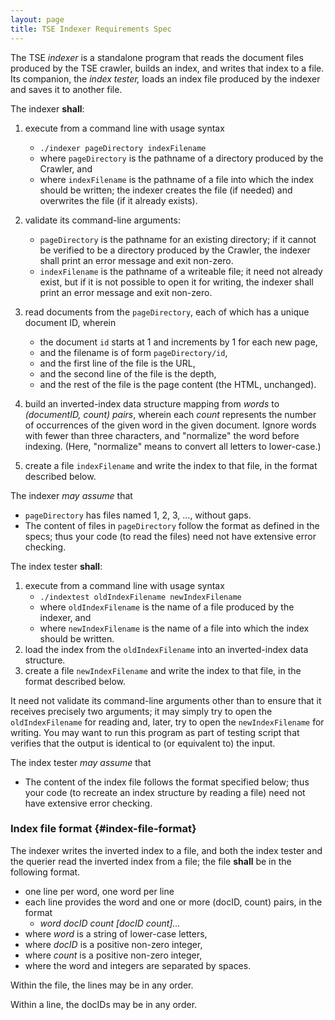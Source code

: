 ```yaml
---
layout: page
title: TSE Indexer Requirements Spec
---
```


The TSE *indexer* is a standalone program that reads the document files produced by the TSE crawler, builds an index, and writes that index to a file.
Its companion, the *index tester,* loads an index file produced by the indexer and saves it to another file.

The indexer **shall**:

1. execute from a command line with usage syntax
   * `./indexer pageDirectory indexFilename`
   * where `pageDirectory` is the pathname of a directory produced by the Crawler, and
   * where `indexFilename` is the pathname of a file into which the index should be written; the indexer creates the file (if needed) and overwrites the file (if it already exists).

2. validate its command-line arguments:
	* `pageDirectory` is the pathname for an existing directory; if it cannot be verified to be a directory produced by the Crawler, the indexer shall print an error message and exit non-zero. 
	* `indexFilename` is the pathname of a writeable file; it need not already exist, but if it is not possible to open it for writing, the indexer shall print an error message and exit non-zero.

2. read documents from the `pageDirectory`, each of which has a unique document ID, wherein
   * the document `id` starts at 1 and increments by 1 for each new page,
   * and the filename is of form `pageDirectory/id`,
   * and the first line of the file is the URL,
   * and the second line of the file is the depth,
   * and the rest of the file is the page content (the HTML, unchanged).

3. build an inverted-index data structure mapping from *words* to *(documentID, count) pairs*, wherein each *count* represents the number of occurrences of the given word in the given document.
Ignore words with fewer than three characters, and "normalize" the word before indexing.
(Here, "normalize" means to convert all letters to lower-case.)
4. create a file `indexFilename` and write the index to that file, in the format described below.

The indexer *may assume* that

* `pageDirectory` has files named 1, 2, 3, ..., without gaps.
* The content of files in `pageDirectory` follow the format as defined in the specs; thus your code (to read the files) need not have extensive error checking.

The index tester **shall**:

1. execute from a command line with usage syntax
   * `./indextest oldIndexFilename newIndexFilename`
   * where `oldIndexFilename` is the name of a file produced by the indexer, and
   * where `newIndexFilename` is the name of a file into which the index should be written.
2. load the index from the `oldIndexFilename` into an inverted-index data structure.
3. create a file `newIndexFilename` and write the index to that file, in the format described below.

It need not validate its command-line arguments other than to ensure that it receives precisely two arguments; it may simply try to open the `oldIndexFilename` for reading and, later, try to open the `newIndexFilename` for writing.
You may want to run this program as part of testing script that verifies that the output is identical to (or equivalent to) the input.

The index tester *may assume* that

* The content of the index file follows the format specified below; thus your code (to recreate an index structure by reading a file) need not have extensive error checking.

### Index file format {#index-file-format}

The indexer writes the inverted index to a file, and both the index tester and the querier read the inverted index from a file; the file **shall** be in the following format.

 * one line per word, one word per line
 * each line provides the word and one or more (docID, count) pairs, in the format
	 * *word docID count [docID count]...*
 * where *word* is a string of lower-case letters,
 * where *docID* is a positive non-zero integer,
 * where *count* is a positive non-zero integer,
 * where the word and integers are separated by spaces.

Within the file, the lines may be in any order.

Within a line, the docIDs may be in any order.
